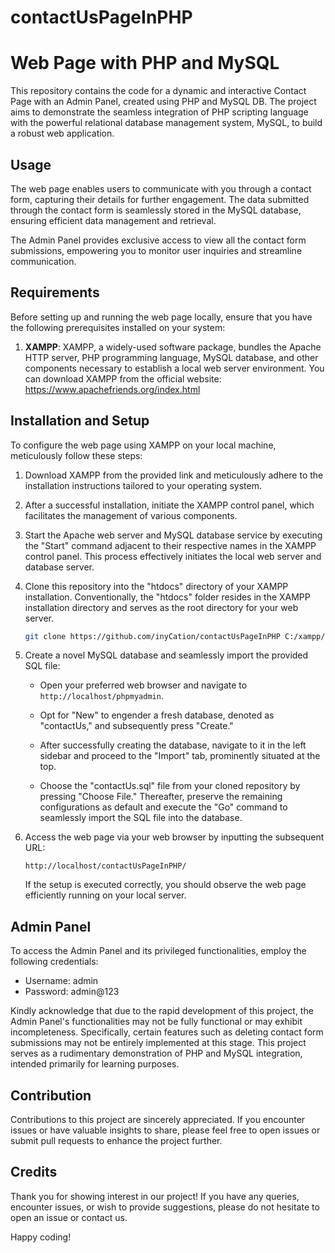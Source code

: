 # contactUsPageInPHP

# Web Page with PHP and MySQL

This repository contains the code for a dynamic and interactive Contact Page with an Admin Panel, created using PHP and MySQL DB. The project aims to demonstrate the seamless integration of PHP scripting language with the powerful relational database management system, MySQL, to build a robust web application.
## Usage

The web page enables users to communicate with you through a contact form, capturing their details for further engagement. The data submitted through the contact form is seamlessly stored in the MySQL database, ensuring efficient data management and retrieval.

The Admin Panel provides exclusive access to view all the contact form submissions, empowering you to monitor user inquiries and streamline communication.

## Requirements

Before setting up and running the web page locally, ensure that you have the following prerequisites installed on your system:

1. **XAMPP**: XAMPP, a widely-used software package, bundles the Apache HTTP server, PHP programming language, MySQL database, and other components necessary to establish a local web server environment. You can download XAMPP from the official website: https://www.apachefriends.org/index.html

## Installation and Setup

To configure the web page using XAMPP on your local machine, meticulously follow these steps:

1. Download XAMPP from the provided link and meticulously adhere to the installation instructions tailored to your operating system.

2. After a successful installation, initiate the XAMPP control panel, which facilitates the management of various components.

3. Start the Apache web server and MySQL database service by executing the "Start" command adjacent to their respective names in the XAMPP control panel. This process effectively initiates the local web server and database server.

4. Clone this repository into the "htdocs" directory of your XAMPP installation. Conventionally, the "htdocs" folder resides in the XAMPP installation directory and serves as the root directory for your web server.

   ```bash
   git clone https://github.com/inyCation/contactUsPageInPHP C:/xampp/htdocs/contactUsPageInPHP
   ```

5. Create a novel MySQL database and seamlessly import the provided SQL file:

   - Open your preferred web browser and navigate to `http://localhost/phpmyadmin`.
   - Opt for "New" to engender a fresh database, denoted as "contactUs," and subsequently press "Create."

   - After successfully creating the database, navigate to it in the left sidebar and proceed to the "Import" tab, prominently situated at the top.
   - Choose the "contactUs.sql" file from your cloned repository by pressing "Choose File." Thereafter, preserve the remaining configurations as default and execute the "Go" command to seamlessly import the SQL file into the database.

6. Access the web page via your web browser by inputting the subsequent URL:

   ```
   http://localhost/contactUsPageInPHP/
   ```

   If the setup is executed correctly, you should observe the web page efficiently running on your local server.

## Admin Panel

To access the Admin Panel and its privileged functionalities, employ the following credentials:

- Username: admin
- Password: admin@123

Kindly acknowledge that due to the rapid development of this project, the Admin Panel's functionalities may not be fully functional or may exhibit incompleteness. Specifically, certain features such as deleting contact form submissions may not be entirely implemented at this stage. This project serves as a rudimentary demonstration of PHP and MySQL integration, intended primarily for learning purposes.

## Contribution

Contributions to this project are sincerely appreciated. If you encounter issues or have valuable insights to share, please feel free to open issues or submit pull requests to enhance the project further.

## Credits

Thank you for showing interest in our project! If you have any queries, encounter issues, or wish to provide suggestions, please do not hesitate to open an issue or contact us.

Happy coding!